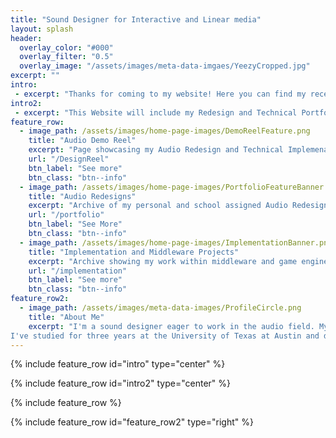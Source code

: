 ```yaml
---
title: "Sound Designer for Interactive and Linear media"
layout: splash
header: 
  overlay_color: "#000"
  overlay_filter: "0.5"
  overlay_image: "/assets/images/meta-data-imgaes/YeezyCropped.jpg"
excerpt: ""
intro:
 - excerpt: "Thanks for coming to my website! Here you can find my recent work as well as personal projects I've worked on!"
intro2:
 - excerpt: "This Website will include my Redesign and Technical Portfolio, as well as my main demo reel for your viewing pleasure. Feel free to reach out to me either through email or my various social media linked on the bottom of the site!"
feature_row: 
  - image_path: /assets/images/home-page-images/DemoReelFeature.png
    title: "Audio Demo Reel"
    excerpt: "Page showcasing my Audio Redesign and Technical Implemenation Reel"
    url: "/DesignReel"
    btn_label: "See more"
    btn_class: "btn--info"
  - image_path: /assets/images/home-page-images/PortfolioFeatureBanner.png
    title: "Audio Redesigns"
    excerpt: "Archive of my personal and school assigned Audio Redesigns. "
    url: "/portfolio"
    btn_label: "See More"
    btn_class: "btn--info"
  - image_path: /assets/images/home-page-images/ImplementationBanner.png
    title: "Implementation and Middleware Projects"
    excerpt: "Archive showing my work within middleware and game engines from FMOD and WWise to Unreal and Unity"
    url: "/implementation"
    btn_label: "See more"
    btn_class: "btn--info"
feature_row2:
  - image_path: /assets/images/meta-data-images/ProfileCircle.png
    title: "About Me"
    excerpt: "I'm a sound designer eager to work in the audio field. My professional interests include both interactive and passive mediums.
I've studied for three years at the University of Texas at Austin and decided to take a break to focus on developing my personal portfolio and audio skills."
---
```


 {% include feature_row id="intro" type="center" %}
 
 {% include feature_row id="intro2" type="center" %}
 
 {% include feature_row %}

 {% include feature_row id="feature_row2" type="right" %}
